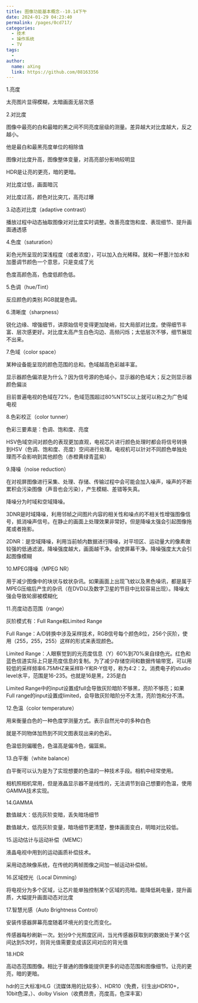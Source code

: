 ```yaml
---
title: 图像功能基本概念--10.14下午
date: 2024-01-29 04:23:40
permalink: /pages/0cd717/
categories:
  - 技术
  - 操作系统
  - TV
tags:
  - 
author: 
  name: aXing
  link: https://github.com/08163356
---
```


1.亮度

太亮图片显得模糊，太暗画面无层次感

2.对比度

图像中最亮的白和最暗的黑之间不同亮度层级的测量。差异越大对比度越大，反之越小。

他是最白和最黑亮度单位的相除值

图像对比度升高，图像整体变量，对高亮部分影响较明显

HDR是让亮的更亮，暗的更暗。

对比度过低，画面暗沉
<!-- more -->

对比度过高，颜色对比突兀，高亮过曝

3.动态对比度（adaptive contrast）

播放过程中动态抽取图像对对比度实时调整。改善亮度饱和度、表现细节、提升画面通透感

4.色度（saturation）

彩色光所呈现的深浅程度（或者浓度），可以加入白光稀释。就和一杯墨汁加水和加墨调节颜色一个意思，只是变成了光

色度高颜色高，色度低颜色低。

5.色调（hue/Tint）

反应颜色的类别.RGB就是色调。

6.清晰度（sharpness）

锐化边缘、增强细节，讲原始信号变得更加陡峭，拉大局部对比度。使得细节丰富、层次感更好。对比度太高产生白色沟边、高频闪烁；太低层次不够，细节展现不出来。

7.色域（color space）

某种设备能呈现的颜色范围的总和。色域越高色彩越丰富。

显示器颜色偏浓是为什么？因为信号源的色域小，显示器的色域大；反之则显示器颜色偏淡

目前普遍电视的色域在72%，色域范围超过80%NTSC以上就可以称之为广色域电视

8.色彩校正（color tunner）

色彩三要素是：色调、饱和度、亮度

HSV色域空间对颜色的表现更加直观，电视芯片进行颜色处理时都会将信号转换到HSV（色调、饱和度、亮度）空间进行处理。电视机可以针对不同颜色单独处理而不会影响到其他颜色（赤橙黄绿青蓝紫）

9.降噪（noise reduction）

在对视屏图像进行采集、处理、存储、传输过程中会可能会加入噪声，噪声的不断累积会污染图像（声音也会污染），产生模糊、差错等失真。

降噪分为时域和空域降噪。

3DNR是时域降噪，利用邻帧之间图片内容的相关性和噪点的不相关性增强图像信号，抵消噪声信号。在静止的画面上处理效果非常好。但是降噪太强会引起图像拖尾或者拖影。

2DNR：是空域降噪，利用当前帧内数据进行降噪，对平坦区、运动量大的像素做较强的低通滤波。降噪强度越大，画面越干净。会使屏幕干净。降噪强度太大会引起图像模糊

10.MPEG降噪（MPEG NR）

用于减少图像中的块状与蚊状杂讯。如果画面上出现飞蚊以及黑色噪讯，都是属于MPEG压缩后产生的杂讯（在DVD以及数字卫星的节目中比较容易出现）。降噪太强会导致轮廓被模糊化

11.亮度动态范围（range）

灰阶模式有：Full Range和Limited Range

Full Range：A/D转换中涉及采样技术，RGB信号每个颜色8位，256个灰阶，使用（255，255，255）这样的形式来表现颜色。

Limited Range：人眼察觉到的光亮度信息（Y）60%到70%来自绿色光。红色和蓝色信道实际上只是亮度信息的复制。为了减少存储空间和数据传输带宽，可以用较低的采样频率6.75MHZ来采样B-Y和R-Y信号，称为4:2：2。消费电子的studio level水平，范围是16-235。也就是16是黑，235是白

Limited Range中的input设置成full会导致灰阶暗阶不够黑，亮阶不够亮；如果Full  range的input设置成limited，会导致灰阶暗阶分不太清，亮阶饱和分不清。

12.色温（color temperature）

用来衡量白色的一种色度学测量方式。表示自然光中的多种白色

就是不同物体加热到不同文图表现出来的色彩。

色温低则偏暖色，色温高是偏冷色，偏篮紫。

13.白平衡（white balance）

白平衡可以认为是为了实现想要的色温的一种技术手段。相机中经常使用。

相机照相机常用，但是液晶显示器不是线性的，无法调节到自己想要的色温，使用GAMMA技术实现。

14.GAMMA

数值越大：低亮灰阶变暗，丢失暗场细节

数值越大，低亮灰阶变量，暗场细节更清楚，整体画面变白，明暗对比较低。

15.运动估计与运动补偿（MEMC）

液晶电视中用到的运动画质补偿技术。

采用动态映像系统，在传统的两帧图像之间加一帧运动补偿帧。

16.区域控光（Local Dimming）

将电视分为多个区域，让芯片能单独控制某个区域的亮暗。能降低耗电量，提升画质，大幅提升画面动态对比度

17.智慧光感（Auto Brightness Control）

安装传感器屏幕亮度随着环境光的变化而变化。

传感器每秒刷新一次。划分9个光照度区间，当光传感器获取到的数据处于某个区间达到5次时，则背光值需要变成该区间对应的背光值

18.HDR

高动态范围图像。相比于普通的图像能提供更多的动态范围和图像细节。让亮的更亮，暗的更暗。

hdr的三大标准HLG（流媒体用的比较多）、HDR10（免费，衍生出HDR10+，10bit色深，）、dolby Vision（收费昂贵，亮度高，色深丰富）